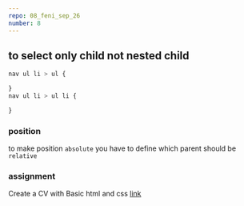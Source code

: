 ```yaml
---
repo: 08_feni_sep_26
number: 8
---
```



## to select only child not nested child 
~~~css
nav ul li > ul {

}
nav ul li > ul li {

}
~~~

### position
to make position `absolute` you have to define which parent should be `relative`

### assignment 
Create a CV with Basic html and css [link](http://webpoka.com/portfolio/sample-cv/basic-cv.jpg) 
